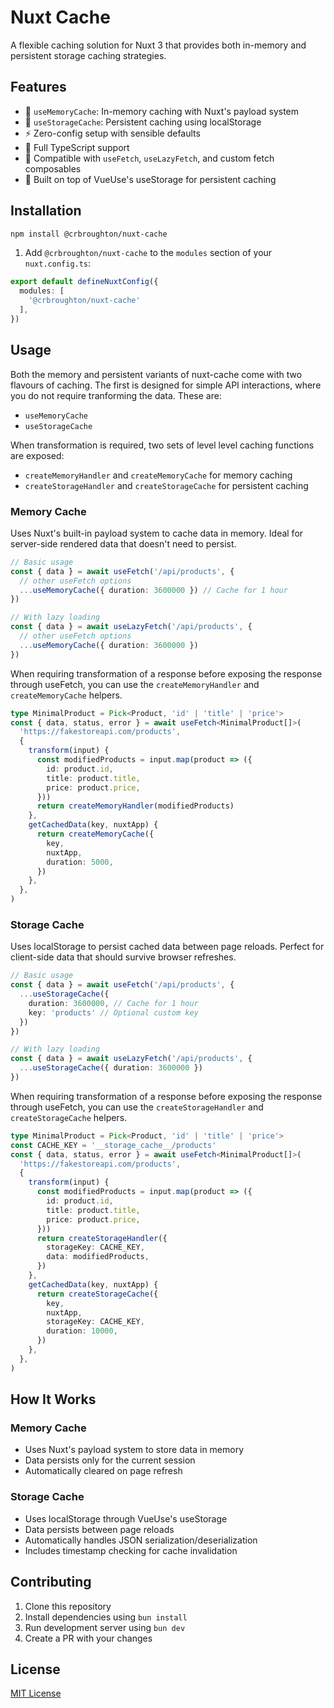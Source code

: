 # Nuxt Cache


A flexible caching solution for Nuxt 3 that provides both in-memory and persistent storage caching strategies.

## Features

- 🧠 `useMemoryCache`: In-memory caching with Nuxt's payload system
- 💾 `useStorageCache`: Persistent caching using localStorage
- ⚡️ Zero-config setup with sensible defaults
- 🎯 Full TypeScript support
- 🔄 Compatible with `useFetch`, `useLazyFetch`, and custom fetch composables
- 💪 Built on top of VueUse's useStorage for persistent caching

## Installation

```bash
npm install @crbroughton/nuxt-cache
```

1. Add `@crbroughton/nuxt-cache` to the `modules` section of your `nuxt.config.ts`:

```ts
export default defineNuxtConfig({
  modules: [
    '@crbroughton/nuxt-cache'
  ],
})
```

## Usage

Both the memory and persistent variants of nuxt-cache come with two
flavours of caching. The first is designed for simple API interactions,
where you do not require tranforming the data. These are:

- `useMemoryCache`
- `useStorageCache`

When transformation is required, two sets of level level caching functions are exposed:

- `createMemoryHandler` and `createMemoryCache` for memory caching
- `createStorageHandler` and `createStorageCache`
for persistent caching

### Memory Cache

Uses Nuxt's built-in payload system to cache data in memory. Ideal for server-side rendered data that doesn't need to persist.

```ts
// Basic usage
const { data } = await useFetch('/api/products', {
  // other useFetch options
  ...useMemoryCache({ duration: 3600000 }) // Cache for 1 hour
})

// With lazy loading
const { data } = await useLazyFetch('/api/products', {
  // other useFetch options
  ...useMemoryCache({ duration: 3600000 })
})
```

When requiring transformation of a response before exposing
the response through useFetch, you can use the `createMemoryHandler`
and `createMemoryCache` helpers.

```ts
type MinimalProduct = Pick<Product, 'id' | 'title' | 'price'>
const { data, status, error } = await useFetch<MinimalProduct[]>(
  'https://fakestoreapi.com/products',
  {
    transform(input) {
      const modifiedProducts = input.map(product => ({
        id: product.id,
        title: product.title,
        price: product.price,
      }))
      return createMemoryHandler(modifiedProducts)
    },
    getCachedData(key, nuxtApp) {
      return createMemoryCache({
        key,
        nuxtApp,
        duration: 5000,
      })
    },
  },
)
```

### Storage Cache

Uses localStorage to persist cached data between page reloads. Perfect for client-side data that should survive browser refreshes.

```ts
// Basic usage
const { data } = await useFetch('/api/products', {
  ...useStorageCache({ 
    duration: 3600000, // Cache for 1 hour
    key: 'products' // Optional custom key
  })
})

// With lazy loading
const { data } = await useLazyFetch('/api/products', {
  ...useStorageCache({ duration: 3600000 })
})
```

When requiring transformation of a response before exposing
the response through useFetch, you can use the `createStorageHandler`
and `createStorageCache` helpers.

```ts
type MinimalProduct = Pick<Product, 'id' | 'title' | 'price'>
const CACHE_KEY = '__storage_cache__/products'
const { data, status, error } = await useFetch<MinimalProduct[]>(
  'https://fakestoreapi.com/products',
  {
    transform(input) {
      const modifiedProducts = input.map(product => ({
        id: product.id,
        title: product.title,
        price: product.price,
      }))
      return createStorageHandler({
        storageKey: CACHE_KEY,
        data: modifiedProducts,
      })
    },
    getCachedData(key, nuxtApp) {
      return createStorageCache({
        key,
        nuxtApp,
        storageKey: CACHE_KEY,
        duration: 10000,
      })
    },
  },
)
```
## How It Works

### Memory Cache
- Uses Nuxt's payload system to store data in memory
- Data persists only for the current session
- Automatically cleared on page refresh

### Storage Cache
- Uses localStorage through VueUse's useStorage
- Data persists between page reloads
- Automatically handles JSON serialization/deserialization
- Includes timestamp checking for cache invalidation

## Contributing

1. Clone this repository
2. Install dependencies using `bun install`
3. Run development server using `bun dev`
4. Create a PR with your changes

## License

[MIT License](./LICENSE)